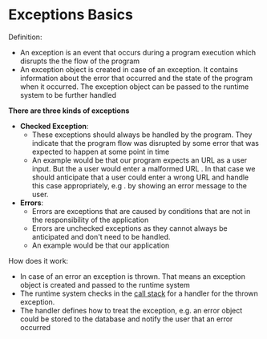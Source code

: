 # Exceptions Basics

Definition:
* An exception is an event that occurs during a program execution which disrupts the the flow of the program
* An exception object is created in case of an exception. It contains information about the error that occurred and
 the state of the program when it occurred. The exception object can be passed to the runtime system to be further
  handled  
  
**There are three kinds of exceptions**
* **Checked Exception**: 
   * These exceptions should always be handled by the program. They indicate that the program flow was disrupted by
    some error that was expected to happen at some point in time
   * An example would be that our program expects an URL as a user input. But the a user would enter a malformed URL
   . In that case we should anticipate that a user could enter a wrong URL and handle this case appropriately, e.g
   . by showing an error message to the user.
* **Errors**:
   * Errors are exceptions that are caused by conditions that are not in the responsibility of the application
   * Errors are unchecked exceptions as they cannot always be anticipated and don't need to be handled. 
   * An example would be that our application 

How does it work:
* In case of an error an exception is thrown. That means an exception object is created and passed to the runtime
 system
* The runtime system checks in the [call stack] for a handler for the thrown exception.
* The handler defines how to treat the exception, e.g. an error object could be stored to the database and notify the
 user that an error occurred

 
[call stack]: https://stackoverflow.com/questions/23981391/how-exactly-does-the-callstack-work